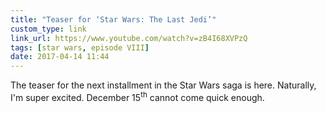 ```yaml
---
title: "Teaser for ‘Star Wars: The Last Jedi’"
custom_type: link
link_url: https://www.youtube.com/watch?v=zB4I68XVPzQ
tags: [star wars, episode VIII]
date: 2017-04-14 11:44
---
```


The teaser for the next installment in the Star Wars saga is here. Naturally, I'm super excited. December 15<sup>th</sup> cannot come quick enough.
